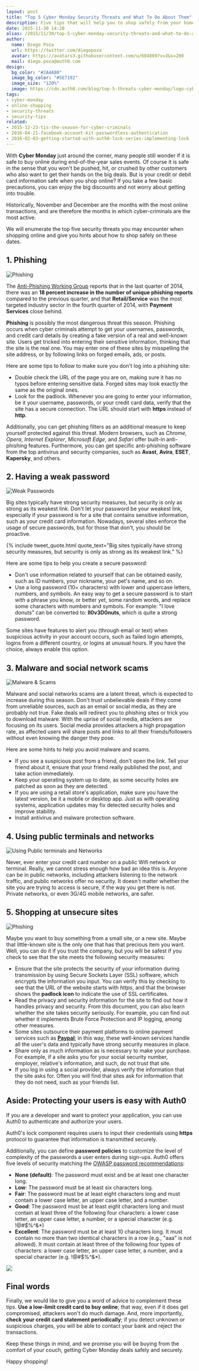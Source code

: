 ```yaml
---
layout: post
title: "Top 5 Cyber Monday Security Threats and What To Do About Them"
description: Five tips that will help you to shop safely from your home during the sale season
date: 2015-11-30 14:20
alias: /2015/11/30/top-5-cyber-monday-security-threats-and-what-to-do-about-them/
author:
  name: Diego Poza
  url: https://twitter.com/diegopoza
  avatar: https://avatars3.githubusercontent.com/u/604869?v=3&s=200
  mail: diego.poza@auth0.com
design:
  bg_color: "#2A4A80"
  image_bg_color: "#5E7192"
  image_size: "120%"
  image: https://cdn.auth0.com/blog/top-5-threats-cyber-monday/logo-cybermonday.png
tags:
- cyber-monday
- online-shopping
- security-threats
- security-tips
related:
- 2015-12-23-tis-the-season-for-cyber-criminals
- 2016-04-21-facebook-account-kit-passwordless-authentication
- 2016-02-03-getting-started-with-auth0-lock-series-implementing-lock
---
```


With **Cyber Monday** just around the corner, many people still wonder if it is safe to buy online during end-of-the-year sales events. Of course it is safe in the sense that you won't be pushed, hit, or crushed by other customers who also want to get their hands on the big deals. But is your credit or debit card information safe when you shop online? If you take a few basic precautions, you can enjoy the big discounts and not worry about getting into trouble.

Historically, November and December are the months with the most online transactions, and are therefore the months in which cyber-criminals are the most active.

We will enumerate the top five security threats you may encounter when shopping online and give you hints about how to shop safely on these dates.

## 1. Phishing
![Phishing](https://cdn.auth0.com/blog/top-5-threats-cyber-monday/Phishing.png)

The [Anti-Phishing Working Group](http://www.antiphishing.org/) reports that in the last quarter of 2014, there was an **18 percent increase in the number of unique phishing reports** compared to the previous quarter, and that **Retail/Service** was the most targeted industry sector in the fourth quarter of 2014, with **Payment Services** close behind.

**Phishing** is possibly the most dangerous threat this season. Phishing occurs when cyber criminals attempt to get your usernames, passwords, and credit card details by creating a fake version of a real and well-known site. Users get tricked into entering their sensitive information, thinking that the site is the real one. You may enter one of these sites by misspelling the site address, or by following links on forged emails, ads, or posts.

Here are some tips to follow to make sure you don't log into a phishing site:

- Double check the URL of the page you are on, making sure it has no typos before entering sensitive data. Forged sites may look exactly the same as the original ones.
- Look for the padlock. Whenever you are going to enter your information, be it your username, passwords, or your credit card data, verify that the site has a secure connection. The URL should start with **https** instead of **http**.

Additionally, you can get phishing filters as an additional measure to keep yourself protected against this threat. Modern browsers, such as  *Chrome*, *Opera*, *Internet Explorer*, *Microsoft Edge*, and *Safari* offer built-in anti-phishing features. Furthermore, you can get specific anti-phishing software from the top antivirus and security companies, such as **Avast**, **Avira**, **ESET**, **Kapersky**, and others.

## 2. Having a weak password

![Weak Passwords](https://cdn.auth0.com/blog/top-5-threats-cyber-monday/Weak-Password.png)

Big sites typically have strong security measures, but security is only as strong as its weakest link. Don't let your password be your weakest link, especially if your password is for a site that contains sensitive information, such as your credit card information. Nowadays, several sites enforce the usage of secure passwords, but for those that don't, you should be proactive.

{% include tweet_quote.html quote_text="Big sites typically have strong security measures, but security is only as strong as its weakest link." %}

Here are some tips to help you create a secure password:

- Don't use information related to yourself that can be obtained easily, such as ID numbers, your nickname, your pet's name, and so on.
- Use a long password (10+ characters) with lower and uppercase letters, numbers, and symbols. An easy way to get a secure password is to start with a phrase you know, or better yet, some random words, and replace some characters with numbers and symbols. For example: "I love donuts" can be converted to: **Il0v3D0nuts**, which is quite a strong password.

Some sites have features to alert you (through email or text) when suspicious activity in your account occurs, such as failed login attempts, logins from a different country, or logins at unusual hours. If you have the choice, always enable this option.

## 3. Malware and social network scams

![Malware & Scams](https://cdn.auth0.com/blog/top-5-threats-cyber-monday/Malware-2.png)

Malware and social networks scams are a latent threat, which is expected to increase during this season. Don't trust unbelievable deals if they come from unreliable sources, such as an email or social media, as they are probably not true. Fake deals will redirect you to phishing sites or trick you to download malware. With the uprise of social media, attackers are focusing on its users. Social media provides attackers a high propagation rate, as affected users will share posts and links to all their friends/followers without even knowing the danger they pose.

Here are some hints to help you avoid malware and scams.

- If you see a suspicious post from a friend, don't open the link. Tell your friend about it, ensure that your friend really published the post, and take action immediately.
- Keep your operating system up to date, as some security holes are patched as soon as they are detected.
- If you are using a retail store's application, make sure you have the latest version, be it a mobile or desktop app. Just as with operating systems, application updates may fix detected security holes and improve stability.
- Install antivirus and malware protection software.

## 4. Using public terminals and networks

![Using Public terminals and Networks](https://cdn.auth0.com/blog/top-5-threats-cyber-monday/Public-Networks.png)

Never, ever enter your credit card number on a public Wifi network or terminal. Really, we cannot stress enough how bad an idea this is. Anyone can be in public networks, including attackers listening to the network traffic, and public networks offer no security. It doesn't matter whether the site you are trying to access is secure, if the way you get there is not. Private networks, or even 3G/4G mobile networks, are safer.


## 5. Shopping at unsecure sites

![Phishing](https://cdn.auth0.com/blog/top-5-threats-cyber-monday/Unsecure-Sites.png)

Maybe you want to buy something from a small site, or a new site. Maybe that little-known site is the only one that has that precious item you want. Well, you can do it if you trust the company, but you will be safest if you check to see that the site meets the following security measures:

- Ensure that the site protects the security of your information during transmission by using Secure Sockets Layer (SSL) software, which encrypts the information you input. You can verify this by checking to see that the URL of the website starts with *https*, and that the browser shows the **padlock icon** to indicate the use of SSL certificates.
- Read the privacy and security information for the site to find out how it handles privacy and security. From this document, you can also learn whether the site takes security seriously. For example, you can find out whether it implements Brute Force Protection and IP logging, among other measures.
- Some sites outsource their payment platforms to online payment services such as **[Paypal](http://www.paypal.com)**; in this way, these well-known services handle all the user's data and typically have strong security measures in place.
- Share only as much information as is necessary to make your purchase. For example, if a site asks you for your social security number, employer, relative's information, and such, do not trust that site.
- If you log in using a social provider, always verify the information that the site asks for. Often you will find that sites ask for information that they do not need, such as your friends list.


## Aside: Protecting your users is easy with Auth0
If you are a developer and want to protect your application, you can use Auth0 to authenticate and authorize your users.

Auth0's lock component requires users to input their credentials using **https** protocol to guarantee that information is transmitted securely.

Additionally, you can define **password policies** to customize the level of complexity of the passwords a user enters during sign-ups. Auth0 offers five levels of security matching the [OWASP password recommendations](https://www.owasp.org/index.php/Authentication_Cheat_Sheet#Implement_Proper_Password_Strength_Controls):

- **None (default)**: The password must exist and be at least one character long.
- **Low**: The password must be at least six characters long.
- **Fair**: The password must be at least eight characters long and must contain a lower case letter, an upper case letter, and a number.
- **Good**: The password must be at least eight characters long and must contain at least three of the following four characters: a lower case letter, an upper case letter, a number, or a special character (e.g. !@#$%^&*)
- **Excellent**: The password must be at least 10 characters long. It must contain no more than two identical characters in a row (e.g., "aaa" is not allowed). It must contain at least three of the following four types of characters: a lower case letter, an upper case letter, a number, and a special character (e.g. !@#$%^&*).

![](https://cdn.auth0.com/blog/top-5-threats-cyber-monday/password-strenght.png)


## Final words

Finally, we would like to give you a word of advice to complement these tips. **Use a low-limit credit card to buy online**; that way, even if it does get compromised, attackers won't do much damage. And, more importantly, **check your credit card statement periodically**; if you detect unknown or suspicious charges, you will be able to contact your bank and reject the transactions.

Keep these things in mind, and we promise you will be buying from the comfort of your couch, getting Cyber Monday deals safely and securely.


Happy shopping!
